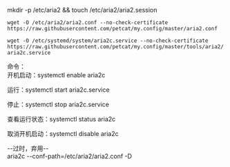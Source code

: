 mkdir -p /etc/aria2 && touch /etc/aria2/aria2.session  

`wget -O /etc/aria2/aria2.conf --no-check-certificate https://raw.githubusercontent.com/petcat/my.config/master/aria2.conf`

`wget -O /etc/systemd/system/aria2c.service --no-check-certificate https://raw.githubusercontent.com/petcat/my.config/master/tools/aria2/aria2c.service`

命令：   
开机启动：systemctl enable aria2c  

运行：systemctl start aria2c.service    

停止：systemctl stop aria2c.service    

查看运行状态：systemctl status aria2c      

取消开机启动：systemctl disable aria2c    

--过时，弃用--  
aria2c --conf-path=/etc/aria2/aria2.conf -D
